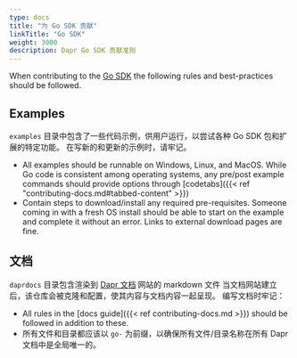 ```yaml
---
type: docs
title: "为 Go SDK 贡献"
linkTitle: "Go SDK"
weight: 3000
description: Dapr Go SDK 贡献准则
---
```


When contributing to the [Go SDK](https://github.com/dapr/go-sdk) the following rules and best-practices should be followed.

## Examples

`examples` 目录中包含了一些代码示例，供用户运行，以尝试各种 Go SDK 包和扩展的特定功能。 在写新的和更新的示例时，请牢记。

- All examples should be runnable on Windows, Linux, and MacOS. While Go code is consistent among operating systems, any pre/post example commands should provide options through [codetabs]({{< ref "contributing-docs.md#tabbed-content" >}})
- Contain steps to download/install any required pre-requisites. Someone coming in with a fresh OS install should be able to start on the example and complete it without an error. Links to external download pages are fine.

## 文档

`daprdocs` 目录包含渲染到 [Dapr 文档](https://docs.dapr.io) 网站的 markdown 文件 当文档网站建立后，该仓库会被克隆和配置，使其内容与文档内容一起呈现。 编写文档时牢记：

   - All rules in the [docs guide]({{< ref contributing-docs.md >}}) should be followed in addition to these.
   - 所有文件和目录都应该以 `go-` 为前缀，以确保所有文件/目录名称在所有 Dapr 文档中是全局唯一的。
